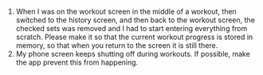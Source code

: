1. When I was on the workout screen in the middle of a workout, then switched to the history screen, and then back to the workout screen, the checked sets was removed and I had to start entering everything from scratch. Please make it so that the current workout progress is stored in memory, so that when you return to the screen it is still there.
2. My phone screen keeps shutting off during workouts. If possible, make the app prevent this from happening.